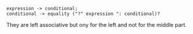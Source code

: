 ```
expression -> conditional;
conditional -> equality ("?" expression ": conditional)?
```

They are left associative but ony for the left and not for the middle part.
